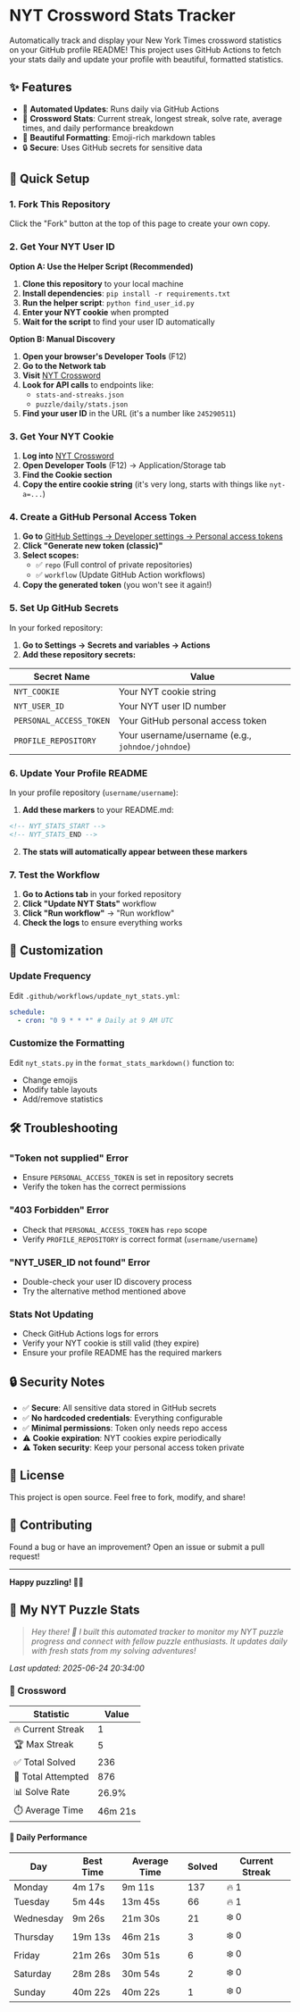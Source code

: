 # NYT Crossword Stats Tracker

Automatically track and display your New York Times crossword statistics on your GitHub profile README! This project uses GitHub Actions to fetch your stats daily and update your profile with beautiful, formatted statistics.

## ✨ Features

- 🔄 **Automated Updates**: Runs daily via GitHub Actions
- 🧩 **Crossword Stats**: Current streak, longest streak, solve rate, average times, and daily performance breakdown
- 🎨 **Beautiful Formatting**: Emoji-rich markdown tables
- 🔒 **Secure**: Uses GitHub secrets for sensitive data

## 🚀 Quick Setup

### 1. Fork This Repository

Click the "Fork" button at the top of this page to create your own copy.

### 2. Get Your NYT User ID

**Option A: Use the Helper Script (Recommended)**

1. **Clone this repository** to your local machine
2. **Install dependencies**: `pip install -r requirements.txt`
3. **Run the helper script**: `python find_user_id.py`
4. **Enter your NYT cookie** when prompted
5. **Wait for the script** to find your user ID automatically

**Option B: Manual Discovery**

1. **Open your browser's Developer Tools** (F12)
2. **Go to the Network tab**
3. **Visit** [NYT Crossword](https://www.nytimes.com/crosswords)
4. **Look for API calls** to endpoints like:
   - `stats-and-streaks.json`
   - `puzzle/daily/stats.json`
5. **Find your user ID** in the URL (it's a number like `245290511`)

### 3. Get Your NYT Cookie

1. **Log into** [NYT Crossword](https://www.nytimes.com/crosswords)
2. **Open Developer Tools** (F12) → Application/Storage tab
3. **Find the Cookie section**
4. **Copy the entire cookie string** (it's very long, starts with things like `nyt-a=...`)

### 4. Create a GitHub Personal Access Token

1. **Go to** [GitHub Settings → Developer settings → Personal access tokens](https://github.com/settings/tokens)
2. **Click "Generate new token (classic)"**
3. **Select scopes:**
   - ✅ `repo` (Full control of private repositories)
   - ✅ `workflow` (Update GitHub Action workflows)
4. **Copy the generated token** (you won't see it again!)

### 5. Set Up GitHub Secrets

In your forked repository:

1. **Go to Settings → Secrets and variables → Actions**
2. **Add these repository secrets:**

| Secret Name             | Value                                            |
| ----------------------- | ------------------------------------------------ |
| `NYT_COOKIE`            | Your NYT cookie string                           |
| `NYT_USER_ID`           | Your NYT user ID number                          |
| `PERSONAL_ACCESS_TOKEN` | Your GitHub personal access token                |
| `PROFILE_REPOSITORY`    | Your username/username (e.g., `johndoe/johndoe`) |

### 6. Update Your Profile README

In your profile repository (`username/username`):

1. **Add these markers** to your README.md:

```markdown
<!-- NYT_STATS_START -->
<!-- NYT_STATS_END -->
```

2. **The stats will automatically appear between these markers**

### 7. Test the Workflow

1. **Go to Actions tab** in your forked repository
2. **Click "Update NYT Stats"** workflow
3. **Click "Run workflow"** → "Run workflow"
4. **Check the logs** to ensure everything works

## 🔧 Customization

### Update Frequency

Edit `.github/workflows/update_nyt_stats.yml`:

```yaml
schedule:
  - cron: "0 9 * * *" # Daily at 9 AM UTC
```

### Customize the Formatting

Edit `nyt_stats.py` in the `format_stats_markdown()` function to:

- Change emojis
- Modify table layouts
- Add/remove statistics

## 🛠️ Troubleshooting

### "Token not supplied" Error

- Ensure `PERSONAL_ACCESS_TOKEN` is set in repository secrets
- Verify the token has the correct permissions

### "403 Forbidden" Error

- Check that `PERSONAL_ACCESS_TOKEN` has `repo` scope
- Verify `PROFILE_REPOSITORY` is correct format (`username/username`)

### "NYT_USER_ID not found" Error

- Double-check your user ID discovery process
- Try the alternative method mentioned above

### Stats Not Updating

- Check GitHub Actions logs for errors
- Verify your NYT cookie is still valid (they expire)
- Ensure your profile README has the required markers

## 🔒 Security Notes

- ✅ **Secure**: All sensitive data stored in GitHub secrets
- ✅ **No hardcoded credentials**: Everything configurable
- ✅ **Minimal permissions**: Token only needs repo access
- ⚠️ **Cookie expiration**: NYT cookies expire periodically
- ⚠️ **Token security**: Keep your personal access token private

## 📝 License

This project is open source. Feel free to fork, modify, and share!

## 🤝 Contributing

Found a bug or have an improvement? Open an issue or submit a pull request!

---

**Happy puzzling! 🧩✨**

<!-- NYT_STATS_START -->

## 🧩 My NYT Puzzle Stats

> _Hey there! 👋 I built this automated tracker to monitor my NYT puzzle progress and connect with fellow puzzle enthusiasts. It updates daily with fresh stats from my solving adventures!_

_Last updated: 2025-06-24 20:34:00_

### 🎯 Crossword

| Statistic          | Value   |
| ------------------ | ------- |
| 🔥 Current Streak  | 1       |
| 🏆 Max Streak      | 5       |
| ✅ Total Solved    | 236     |
| 🎲 Total Attempted | 876     |
| 📊 Solve Rate      | 26.9%   |
| ⏱️ Average Time    | 46m 21s |

#### 📅 Daily Performance

| Day       | Best Time | Average Time | Solved | Current Streak |
| --------- | --------- | ------------ | ------ | -------------- |
| Monday    | 4m 17s    | 9m 11s       | 137    | 🔥 1           |
| Tuesday   | 5m 44s    | 13m 45s      | 66     | 🔥 1           |
| Wednesday | 9m 26s    | 21m 30s      | 21     | ❄️ 0           |
| Thursday  | 19m 13s   | 46m 21s      | 3      | ❄️ 0           |
| Friday    | 21m 26s   | 30m 51s      | 6      | ❄️ 0           |
| Saturday  | 28m 28s   | 30m 54s      | 2      | ❄️ 0           |
| Sunday    | 40m 22s   | 40m 22s      | 1      | ❄️ 0           |

<!-- NYT_STATS_END -->

